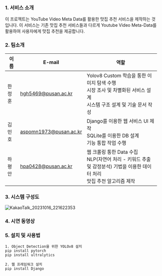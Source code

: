 ### 1. 서비스 소개
이 프로젝트는 YouTube Video Meta Data를 활용한 맛집 추천 서비스을 제작하는 것입니다.
이 서비스는 기존 맛집 추천 서비스들과 다르게 Youtube Video Meta-Data를 활용하여 사용자에게 맛집 추천을 제공합니다.

### 2. 팀소개

|이름|E-mail|역할|
|------|-------|-------|
|한정훈|hgh5469@pusan.ac.kr|Yolov8 Custom 학습을 통한 이미지 탐색 수행 <br> 시장 조사 및 차별화된 서비스 설계 <br> 시스템 구조 설계 및 기술 문서 작성|
|김민호|aspomn1973@pusan.ac.kr|Django를 이용한 웹 서비스 UI 제작<br>SQLite를 이용한 DB 설계<br>기능 통합 작업 수행|
|하평안|hpa0428@pusan.ac.kr|웹 크롤링 통한 Data 수집<br>NLP(자연어 처리 - 키워드 추출 및 감정분석) 기법을 이용한 데이터 처리<br>맛집 추천 알고리즘 제작|

### 3. 시스템 구성도

![KakaoTalk_20231016_221622353](https://github.com/pnucse-capstone/capstone-2023-1-12/assets/75206681/f294c23e-70db-46e0-a0a6-5ccfdb35582a)

### 4. 시연 동영상



### 5. 설치 및 사용법

```
1. Object Detection을 위한 YOLOv8 설치
pip install pytorch
pip install ultralytics

2. 웹 프레임워크 설치
pip install Django
```
